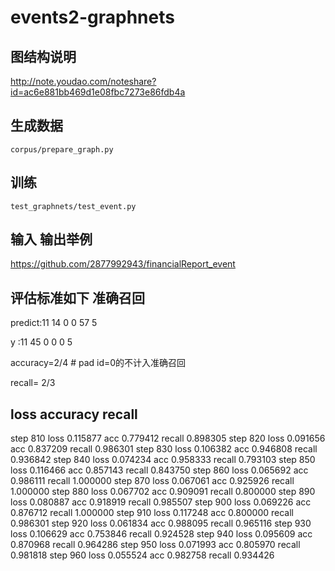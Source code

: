 # events2-graphnets


## 图结构说明

http://note.youdao.com/noteshare?id=ac6e881bb469d1e08fbc7273e86fdb4a

## 生成数据

```corpus/prepare_graph.py```

## 训练 

```test_graphnets/test_event.py```

## 输入 输出举例

https://github.com/2877992943/financialReport_event

## 评估标准如下 准确召回

predict:11  14  0  0  57  5

y      :11  45  0  0  0   5

accuracy=2/4 # pad id=0的不计入准确召回

recall= 2/3

## loss accuracy recall

 step 810 loss 0.115877 acc 0.779412 recall 0.898305
 step 820 loss 0.091656 acc 0.837209 recall 0.986301
 step 830 loss 0.106382 acc 0.946808 recall 0.936842
 step 840 loss 0.074234 acc 0.958333 recall 0.793103
 step 850 loss 0.116466 acc 0.857143 recall 0.843750
 step 860 loss 0.065692 acc 0.986111 recall 1.000000
 step 870 loss 0.067061 acc 0.925926 recall 1.000000
 step 880 loss 0.067702 acc 0.909091 recall 0.800000
 step 890 loss 0.080887 acc 0.918919 recall 0.985507
 step 900 loss 0.069226 acc 0.876712 recall 1.000000
 step 910 loss 0.117248 acc 0.800000 recall 0.986301
 step 920 loss 0.061834 acc 0.988095 recall 0.965116
 step 930 loss 0.106629 acc 0.753846 recall 0.924528
 step 940 loss 0.095609 acc 0.870968 recall 0.964286
 step 950 loss 0.071993 acc 0.805970 recall 0.981818
 step 960 loss 0.055524 acc 0.982758 recall 0.934426

